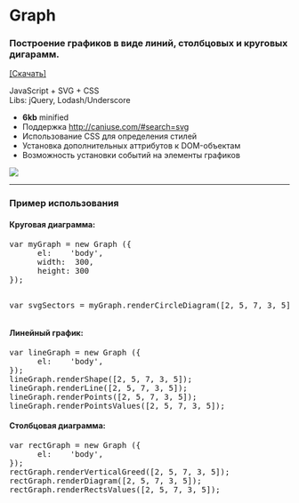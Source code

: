 <h1>Graph</h1> 
<h3>Построение графиков в виде линий, столбцовых и круговых дигарамм.</h3>
<a href="https://github.com/el-fuego/Graph/blob/master/graph.zip?raw=true"> [Скачать] </a>


JavaScript + SVG + CSS<br />
Libs: jQuery, Lodash/Underscore

* **6kb** minified
* Поддержка http://caniuse.com/#search=svg
* Использование CSS для определения стилей
* Установка дополнительных аттрибутов к DOM-объектам
* Возможность установки событий на элементы графиков

<img src="http://s3.uploads.ru/KdWVH.png" />

<hr/>
<h3>Пример использования</h3>
<h4>Круговая диаграмма:</h4>
<pre>
var myGraph = new Graph ({
      el:    'body',
      width:  300,
      height: 300
});

var svgSectors = myGraph.renderCircleDiagram([2, 5, 7, 3, 5]);
</pre>

<h4>Линейный график:</h4>
<pre>
var lineGraph = new Graph ({
      el:    'body',
});
lineGraph.renderShape([2, 5, 7, 3, 5]);
lineGraph.renderLine([2, 5, 7, 3, 5]);
lineGraph.renderPoints([2, 5, 7, 3, 5]);
lineGraph.renderPointsValues([2, 5, 7, 3, 5]);
</pre>

<h4>Столбцовая диаграмма:</h4>
<pre>
var rectGraph = new Graph ({
      el:    'body',
});
rectGraph.renderVerticalGreed([2, 5, 7, 3, 5]);
rectGraph.renderDiagram([2, 5, 7, 3, 5]);
rectGraph.renderRectsValues([2, 5, 7, 3, 5]);
</pre>


